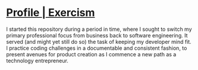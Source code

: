 # [Profile | Exercism](https://exercism.io/profiles/nullthefirst)

I started this repository during a period in time, where I sought to switch my primary professional focus from business back to software engineering. It served (and might yet still do so) the task of keeping my developer mind fit. I practice coding challenges in a documentable and consistent fashion, to present avenues for product creation as I commence a new path as a technology entrepreneur.
